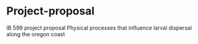 # Project-proposal
IB 599 project proposal 
Physical processes that influence larval dispersal along the oregon coast
